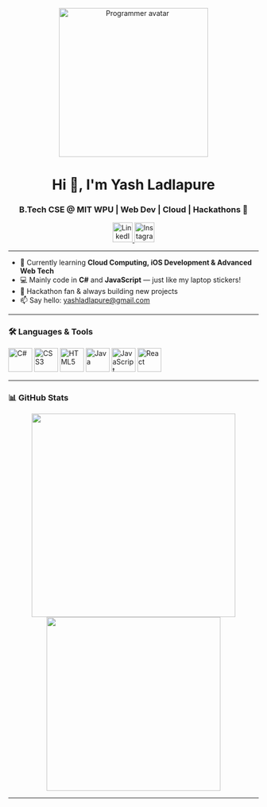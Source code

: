 <!-- Profile Avatar -->
<p align="center">
  <img src="https://cdn.dribbble.com/users/1162077/screenshots/3848914/programmer.gif" width="300" alt="Programmer avatar" />
</p>

<h1 align="center">Hi 👋, I'm Yash Ladlapure</h1>
<h3 align="center">B.Tech CSE @ MIT WPU | Web Dev | Cloud | Hackathons 🚀</h3>

<!-- Social Media Icons: LinkedIn (SVG, blue) and Instagram (colorful PNG) -->
<p align="center">
  <a href="https://www.linkedin.com/in/yash-ladlapure" target="_blank">
    <img src="https://cdn.jsdelivr.net/gh/devicons/devicon/icons/linkedin/linkedin-original.svg" alt="LinkedIn" width="40" height="40"/>
  </a>
  <a href="https://www.instagram.com/y4shh.21/" target="_blank">
    <img src="https://upload.wikimedia.org/wikipedia/commons/a/a5/Instagram_icon.png" alt="Instagram" width="40" height="40"/>
  </a>
</p>

---

- 🌱 Currently learning **Cloud Computing, iOS Development & Advanced Web Tech**
- 💻 Mainly code in **C#** and **JavaScript** — just like my laptop stickers!
- 🎯 Hackathon fan & always building new projects
- 📫 Say hello: yashladlapure@gmail.com

---

### 🛠️ Languages & Tools

<p>
  <img src="https://cdn.jsdelivr.net/gh/devicons/devicon/icons/csharp/csharp-original.svg" alt="C#" width="48"/>
  <img src="https://cdn.jsdelivr.net/gh/devicons/devicon/icons/css3/css3-original.svg" alt="CSS3" width="48"/>
  <img src="https://cdn.jsdelivr.net/gh/devicons/devicon/icons/html5/html5-original.svg" alt="HTML5" width="48"/>
  <img src="https://cdn.jsdelivr.net/gh/devicons/devicon/icons/java/java-original.svg" alt="Java" width="48"/>
  <img src="https://cdn.jsdelivr.net/gh/devicons/devicon/icons/javascript/javascript-original.svg" alt="JavaScript" width="48"/>
  <img src="https://cdn.jsdelivr.net/gh/devicons/devicon/icons/react/react-original.svg" alt="React" width="48"/>
</p>

---

### 📊 GitHub Stats
<p align="center">
  <img src="https://github-readme-stats.vercel.app/api?username=YashLadlapure&show_icons=true&theme=react" width="410"/>
  <img src="https://github-readme-stats.vercel.app/api/top-langs/?username=YashLadlapure&layout=compact&theme=react" width="350"/>
</p>

---

